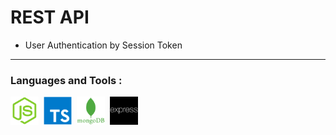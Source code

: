 # REST API

- User Authentication by Session Token
  
---
  
### Languages and Tools :
<p>
<img src="https://github.com/devicons/devicon/blob/master/icons/nodejs/nodejs-original.svg" title="NodeJS" alt="NodeJS" width="45" height="45"/>&nbsp;
<img src="https://github.com/devicons/devicon/blob/master/icons/typescript/typescript-original.svg" title="TypeScript" alt="TypeScript" width="45" height="45"/>&nbsp;
<img src="https://github.com/devicons/devicon/blob/master/icons/mongodb/mongodb-plain-wordmark.svg" title="Mongodb"  alt="Mongodb" width="45" height="45"/>&nbsp;
<img src="https://github.com/devicons/devicon/blob/master/icons/express/express-original-wordmark.svg" title="Express" alt="Express" width="45" height="45" style="filter: invert(1);"/>
</p>

